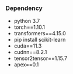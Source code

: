 ### Dependency

- python 3.7
- torch==1.10.1
- transformers==4.15.0
- pip install scikit-learn
- cuda==11.3
- cudnn==8.2.1
- tensor2tensor==1.15.7
- apex==0.1

### 

